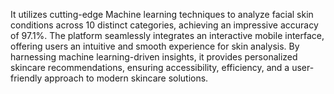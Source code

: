 It utilizes cutting-edge Machine learning techniques to analyze facial skin conditions across 10 distinct categories, achieving an impressive accuracy of 97.1%. The platform seamlessly integrates an interactive mobile interface, offering users an intuitive and smooth experience for skin analysis. By harnessing machine learning-driven insights, it provides personalized skincare recommendations, ensuring accessibility, efficiency, and a user-friendly approach to modern skincare solutions.
